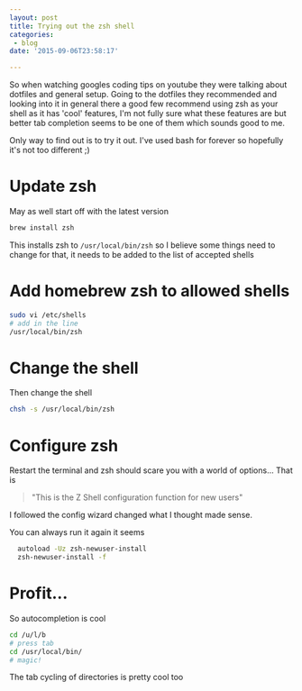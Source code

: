 ```yaml
---
layout: post
title: Trying out the zsh shell
categories:
 - blog
date: '2015-09-06T23:58:17'

---
```


So when watching googles coding tips on youtube they were talking about dotfiles and general setup.  Going to the dotfiles they recommended and looking into it in general there a good few recommend using zsh as your shell as it has 'cool' features, I'm not fully sure what these features are but better tab completion seems to be one of them which sounds good to me.

Only way to find out is to try it out.  I've used bash for forever so hopefully it's not too different ;)

# Update zsh
May as well start off with the latest version
``` bash
brew install zsh
```

This installs zsh to `/usr/local/bin/zsh` so I believe some things need to change for that, it needs to be added to the list of accepted shells

# Add homebrew zsh to allowed shells
``` bash
sudo vi /etc/shells
# add in the line
/usr/local/bin/zsh
```

# Change the shell
Then change the shell

``` bash
chsh -s /usr/local/bin/zsh
```

# Configure zsh
Restart the terminal and zsh should scare you with a world of options...
That is
> "This is the Z Shell configuration function for new users"

I followed the config wizard changed what I thought made sense.

You can always run it again it seems
``` bash
  autoload -Uz zsh-newuser-install
  zsh-newuser-install -f
```

# Profit...
So autocompletion is cool
``` bash
cd /u/l/b
# press tab
cd /usr/local/bin/
# magic!
```

The tab cycling of directories is pretty cool too
